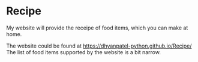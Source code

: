 # Recipe
My website will provide the receipe of food items, which you can make at home.


The website could be found at https://dhyanpatel-python.github.io/Recipe/
The list of food items supported by the website is a bit narrow.
